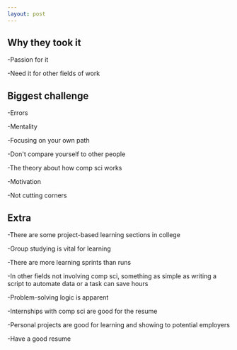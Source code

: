 ```yaml
---
layout: post
---
```

## Why they took it

\-Passion for it

\-Need it for other fields of work

## Biggest challenge

\-Errors

\-Mentality

\-Focusing on your own path

\-Don't compare yourself to other people

\-The theory about how comp sci works

\-Motivation

\-Not cutting corners

## Extra

\-There are some project-based learning sections in college

\-Group studying is vital for learning

\-There are more learning sprints than runs

\-In other fields not involving comp sci, something as simple as writing a script to automate data or a task can save hours

\-Problem-solving logic is apparent

\-Internships with comp sci are good for the resume

\-Personal projects are good for learning and showing to potential employers

\-Have a good resume
